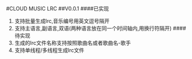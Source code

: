 #CLOUD MUSIC LRC
##V0.0.1
####已实现
1. 支持批量生成lrc,音乐编号用英文逗号隔开
2. 支持主语言,副语言,双语(两种语言放在同一个时间轴内,用换行符隔开)
####待实现
1. 生成的lrc文件名称支持按照歌曲名或者歌曲名-歌手
2. 支持单线程/多线程生成lrc文件